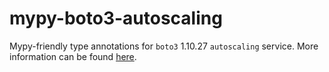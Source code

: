 # mypy-boto3-autoscaling

Mypy-friendly type annotations for `boto3` 1.10.27 `autoscaling` service.
More information can be found [here](https://github.com/vemel/mypy_boto3).

